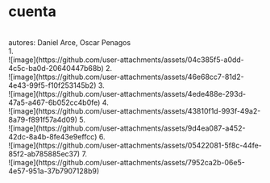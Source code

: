 # cuenta
<br>
autores: Daniel Arce, Oscar Penagos
<br>
1.<br>
![image](https://github.com/user-attachments/assets/04c385f5-a0dd-4c5c-ba0d-20640447b68b)
2.<br>
![image](https://github.com/user-attachments/assets/46e68cc7-81d2-4e43-99f5-f10f253145b2)
3.<br>
![image](https://github.com/user-attachments/assets/4ede488e-293d-47a5-a467-6b052cc4b0fe)
4.<br>
![image](https://github.com/user-attachments/assets/43810f1d-993f-49a2-8a79-f891f57a4d09)
5.<br>
![image](https://github.com/user-attachments/assets/9d4ea087-a452-42dc-8a4b-8fe43e9effcc)
6.<br>
![image](https://github.com/user-attachments/assets/05422081-5f8c-44fe-85f2-ab785885ec37)
7.<br>
![image](https://github.com/user-attachments/assets/7952ca2b-06e5-4e57-951a-37b7907128b9)





